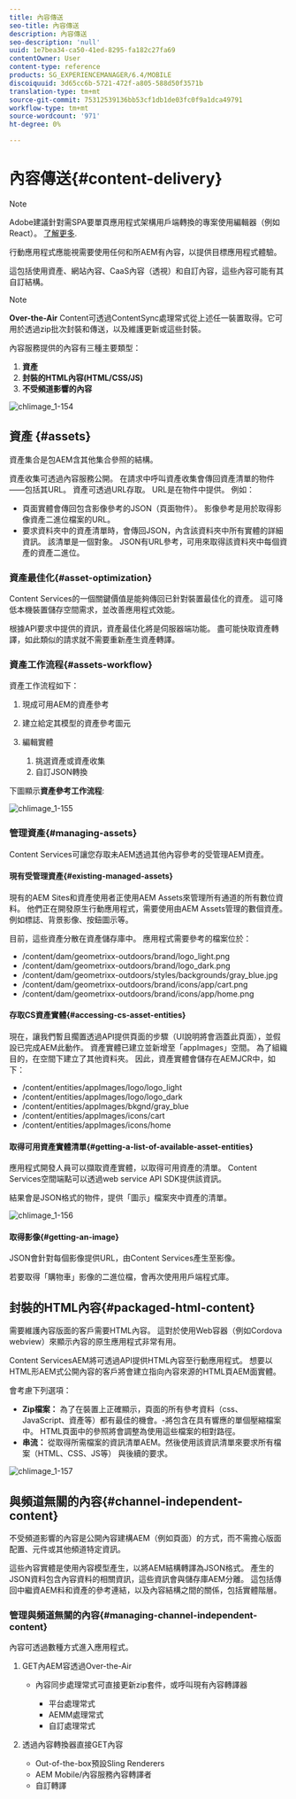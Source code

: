 ```yaml
---
title: 內容傳送
seo-title: 內容傳送
description: 內容傳送
seo-description: 'null'
uuid: 1e7bea34-ca50-41ed-8295-fa182c27fa69
contentOwner: User
content-type: reference
products: SG_EXPERIENCEMANAGER/6.4/MOBILE
discoiquuid: 3d65cc6b-5721-472f-a805-588d50f3571b
translation-type: tm+mt
source-git-commit: 75312539136bb53cf1db1de03fc0f9a1dca49791
workflow-type: tm+mt
source-wordcount: '971'
ht-degree: 0%

---
```



# 內容傳送{#content-delivery}

>[!NOTE]
>
>Adobe建議針對需SPA要單頁應用程式架構用戶端轉換的專案使用編輯器（例如React）。 [了解更多](/help/sites-developing/spa-overview.md).

行動應用程式應能視需要使用任何和所AEM有內容，以提供目標應用程式體驗。

這包括使用資產、網站內容、CaaS內容（透視）和自訂內容，這些內容可能有其自訂結構。

>[!NOTE]
>
>**Over-the-Air** Content可透過ContentSync處理常式從上述任一裝置取得。它可用於透過zip批次封裝和傳送，以及維護更新或這些封裝。

內容服務提供的內容有三種主要類型：

1. **資產**
1. **封裝的HTML內容(HTML/CSS/JS)**
1. **不受頻道影響的內容**

![chlimage_1-154](assets/chlimage_1-154.png)

## 資產 {#assets}

資產集合是包AEM含其他集合參照的結構。

資產收集可透過內容服務公開。 在請求中呼叫資產收集會傳回資產清單的物件——包括其URL。 資產可透過URL存取。 URL是在物件中提供。 例如：

* 頁面實體會傳回包含影像參考的JSON（頁面物件）。 影像參考是用於取得影像資產二進位檔案的URL。
* 要求資料夾中的資產清單時，會傳回JSON，內含該資料夾中所有實體的詳細資訊。 該清單是一個對象。 JSON有URL參考，可用來取得該資料夾中每個資產的資產二進位。

### 資產最佳化{#asset-optimization}

Content Services的一個關鍵價值是能夠傳回已針對裝置最佳化的資產。 這可降低本機裝置儲存空間需求，並改善應用程式效能。

根據API要求中提供的資訊，資產最佳化將是伺服器端功能。 盡可能快取資產轉譯，如此類似的請求就不需要重新產生資產轉譯。

### 資產工作流程{#assets-workflow}

資產工作流程如下：

1. 現成可用AEM的資產參考
1. 建立給定其模型的資產參考圖元
1. 編輯實體

   1. 挑選資產或資產收集
   1. 自訂JSON轉換

下圖顯示&#x200B;**資產參考工作流程**:

![chlimage_1-155](assets/chlimage_1-155.png)

### 管理資產{#managing-assets}

Content Services可讓您存取未AEM透過其他內容參考的受管理AEM資產。

#### 現有受管理資產{#existing-managed-assets}

現有的AEM Sites和資產使用者正使用AEM Assets來管理所有通道的所有數位資料。 他們正在開發原生行動應用程式，需要使用由AEM Assets管理的數個資產。 例如標誌、背景影像、按鈕圖示等。

目前，這些資產分散在資產儲存庫中。 應用程式需要參考的檔案位於：

* /content/dam/geometrixx-outdoors/brand/logo_light.png
* /content/dam/geometrixx-outdoors/brand/logo_dark.png
* /content/dam/geometrixx-outdoors/styles/backgrounds/gray_blue.jpg
* /content/dam/geometrixx-outdoors/brand/icons/app/cart.png
* /content/dam/geometrixx-outdoors/brand/icons/app/home.png

#### 存取CS資產實體{#accessing-cs-asset-entities}

現在，讓我們暫且擱置透過API提供頁面的步驟（UI說明將會涵蓋此頁面），並假設已完成AEM此動作。 資產實體已建立並新增至「appImages」空間。 為了組織目的，在空間下建立了其他資料夾。 因此，資產實體會儲存在AEMJCR中，如下：

* /content/entities/appImages/logo/logo_light
* /content/entities/appImages/logo/logo_dark
* /content/entities/appImages/bkgnd/gray_blue
* /content/entities/appImages/icons/cart
* /content/entities/appImages/icons/home

#### 取得可用資產實體清單{#getting-a-list-of-available-asset-entities}

應用程式開發人員可以擷取資產實體，以取得可用資產的清單。 Content Services空間端點可以透過web service API SDK提供該資訊。

結果會是JSON格式的物件，提供「圖示」檔案夾中資產的清單。

![chlimage_1-156](assets/chlimage_1-156.png)

#### 取得影像{#getting-an-image}

JSON會針對每個影像提供URL，由Content Services產生至影像。

若要取得「購物車」影像的二進位檔，會再次使用用戶端程式庫。

## 封裝的HTML內容{#packaged-html-content}

需要維護內容版面的客戶需要HTML內容。 這對於使用Web容器（例如Cordova webview）來顯示內容的原生應用程式非常有用。

Content ServicesAEM將可透過API提供HTML內容至行動應用程式。 想要以HTML形AEM式公開內容的客戶將會建立指向內容來源的HTML頁AEM面實體。

會考慮下列選項：

* **Zip檔案：** 為了在裝置上正確顯示，頁面的所有參考資料（css、JavaScript、資產等）都有最佳的機會。-將包含在具有響應的單個壓縮檔案中。 HTML頁面中的參照將會調整為使用這些檔案的相對路徑。
* **串流：** 從取得所需檔案的資訊清單AEM。然後使用該資訊清單來要求所有檔案（HTML、CSS、JS等） 與後續的要求。

![chlimage_1-157](assets/chlimage_1-157.png)

## 與頻道無關的內容{#channel-independent-content}

不受頻道影響的內容是公開內容建構AEM（例如頁面）的方式，而不需擔心版面配置、元件或其他頻道特定資訊。

這些內容實體是使用內容模型產生，以將AEM結構轉譯為JSON格式。 產生的JSON資料包含內容資料的相關資訊，這些資訊會與儲存庫AEM分離。 這包括傳回中繼資AEM料和資產的參考連結，以及內容結構之間的關係，包括實體階層。

### 管理與頻道無關的內容{#managing-channel-independent-content}

內容可透過數種方式進入應用程式。

1. GET內AEM容透過Over-the-Air

   * 內容同步處理常式可直接更新zip套件，或呼叫現有內容轉譯器

      * 平台處理常式
      * AEMM處理常式
      * 自訂處理常式

1. 透過內容轉換器直接GET內容

   * Out-of-the-box預設Sling Renderers
   * AEM Mobile/內容服務內容轉譯者
   * 自訂轉譯

